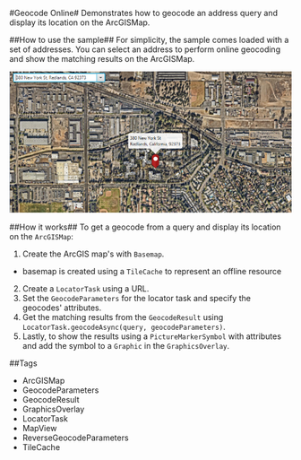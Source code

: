 #Geocode Online#
Demonstrates how to geocode an address query and display its location on the ArcGISMap.

##How to use the sample##
For simplicity, the sample comes loaded with a set of addresses. You can select an address to perform online geocoding and show the matching results on the ArcGISMap. 

![](GeocodeOnline.png)

##How it works##
To get a geocode from a query and display its location on the `ArcGISMap`:

1. Create the ArcGIS map's with `Basemap`.
  - basemap is created using a `TileCache` to represent an offline resource 
2. Create a `LocatorTask` using a URL.
3. Set the `GeocodeParameters` for the locator task and specify the geocodes' attributes.
4. Get the matching results from the `GeocodeResult` using `LocatorTask.geocodeAsync(query, geocodeParameters)`.
5. Lastly, to show the results using a `PictureMarkerSymbol` with attributes and add the symbol to a `Graphic` in the  `GraphicsOverlay`.

##Tags
- ArcGISMap
- GeocodeParameters
- GeocodeResult
- GraphicsOverlay
- LocatorTask
- MapView
- ReverseGeocodeParameters
- TileCache
